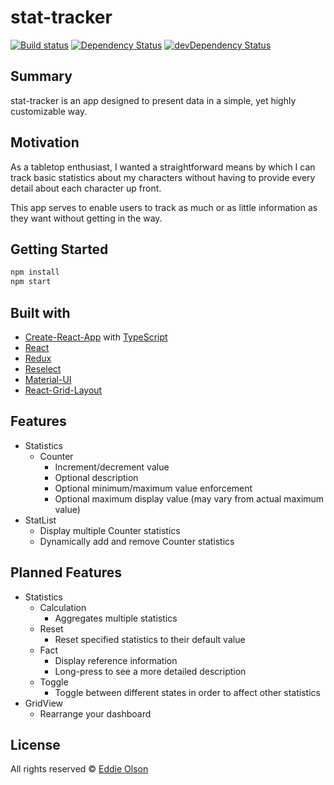 # stat-tracker

[![Build status][appveyor-image]][appveyor-url]
[![Dependency Status][david-image]][david-url]
[![devDependency Status][david-dev-image]][david-dev-url]

## Summary

stat-tracker is an app designed to present data in a simple, yet highly customizable way.

## Motivation

As a tabletop enthusiast, I wanted a straightforward means by which I can track basic statistics about my characters without having to provide every detail about each character up front.

This app serves to enable users to track as much or as little information as they want without getting in the way.

## Getting Started

```bash
npm install
npm start
```

## Built with

- [Create-React-App][create-react-app-url] with [TypeScript][create-react-app-ts-url]
- [React][react-url]
- [Redux][redux-url]
- [Reselect][reselect-url]
- [Material-UI][material-ui-url]
- [React-Grid-Layout][react-grid-layout-url]

## Features

- Statistics
  - Counter
    - Increment/decrement value
    - Optional description
    - Optional minimum/maximum value enforcement
    - Optional maximum display value (may vary from actual maximum value)
- StatList
  - Display multiple Counter statistics
  - Dynamically add and remove Counter statistics

## Planned Features

- Statistics
  - Calculation
    - Aggregates multiple statistics
  - Reset
    - Reset specified statistics to their default value
  - Fact
    - Display reference information
    - Long-press to see a more detailed description
  - Toggle
    - Toggle between different states in order to affect other statistics
- GridView
  - Rearrange your dashboard

## License

All rights reserved © [Eddie Olson][olsonek-url]

[appveyor-image]: https://ci.appveyor.com/api/projects/status/y8kgs2k0bx8sl8yl/branch/master?svg=true
[appveyor-url]: https://ci.appveyor.com/project/olsonek/stat-tracker/branch/master
[david-dev-image]: https://david-dm.org/olsonek/stat-tracker/dev-status.svg
[david-dev-url]: https://david-dm.org/olsonek/stat-tracker?type=dev
[david-image]: https://david-dm.org/olsonek/stat-tracker/status.svg
[david-url]: https://david-dm.org/olsonek/stat-tracker
[olsonek-url]: https://github.com/olsonek

[create-react-app-url]: https://github.com/facebook/create-react-app
[create-react-app-ts-url]: https://github.com/wmonk/create-react-app-typescript
[react-url]: https://reactjs.org
[redux-url]: https://redux.js.org
[reselect-url]: https://github.com/reactjs/reselect
[material-ui-url]: http://www.material-ui.com
[react-grid-layout-url]: https://github.com/STRML/react-grid-layout